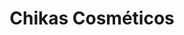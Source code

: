 ---
layout: post
type: post
title: Chikas Cosméticos
description: "Desenvolvimento do site Chikas Cosméticos utilizando Handlebars e Sass."
tags: ['Front-end']
type: single
live: "https://www.chikas.com.br/"
permalink: /portfolio/:title/
---